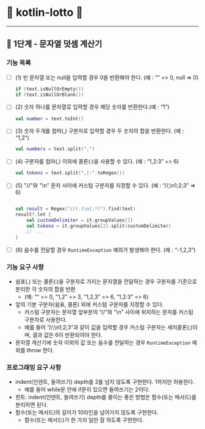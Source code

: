 # 🔢 kotlin-lotto 🔢

---

## 🚀 1단계 - 문자열 덧셈 계산기

### 기능 목록
- [ ] (1) 빈 문자열 또는 null을 입력할 경우 0을 반환해야 한다. (예 : “” => 0, null => 0)
    ```kotlin
    if (text.isNullOrEmpty())
    if (text.isNullOrBlank())
    ```
- [ ] (2) 숫자 하나를 문자열로 입력할 경우 해당 숫자를 반환한다.(예 : “1”)
    ```kotlin 
    val number = text.toInt()
    ```
- [ ] (3) 숫자 두개를 컴마(,) 구분자로 입력할 경우 두 숫자의 합을 반환한다. (예 : “1,2”)
    ```kotlin
    val numbers = text.split(",")
    ```
- [ ] (4) 구분자를 컴마(,) 이외에 콜론(:)을 사용할 수 있다. (예 : “1,2:3” => 6)
    ```kotlin
   val tokens = text.split(",|:".toRegex())
    ```
- [ ] (5) "//"와 "\n" 문자 사이에 커스텀 구분자를 지정할 수 있다. (예 : “//;\n1;2;3” => 6)
    ```kotlin
    
    val result = Regex("//(.)\n(.*)").find(text)
    result?.let {
        val customDelimiter = it.groupValues[1]
        val tokens = it.groupValues[2].split(customDelimiter)
        // ...
    }
    ```
- [ ] (6) 음수를 전달할 경우 `RuntimeException` 예외가 발생해야 한다. (예 : “-1,2,3”)


### 기능 요구 사항
- 쉼표(,) 또는 콜론(:)을 구분자로 가지는 문자열을 전달하는 경우 구분자를 기준으로 분리한 각 숫자의 합을 반환 
  - (예: “” => 0, "1,2" => 3, "1,2,3" => 6, “1,2:3” => 6)
- 앞의 기본 구분자(쉼표, 콜론) 외에 커스텀 구분자를 지정할 수 있다. 
  - 커스텀 구분자는 문자열 앞부분의 “//”와 “\n” 사이에 위치하는 문자를 커스텀 구분자로 사용한다. 
  - 예를 들어 “//;\n1;2;3”과 같이 값을 입력할 경우 커스텀 구분자는 세미콜론(;)이며, 결과 값은 6이 반환되어야 한다.
- 문자열 계산기에 숫자 이외의 값 또는 음수를 전달하는 경우 `RuntimeException` 예외를 throw 한다.

### 프로그래밍 요구 사항
- indent(인덴트, 들여쓰기) depth를 2를 넘지 않도록 구현한다. 1까지만 허용한다.
  - 예를 들어 while문 안에 if문이 있으면 들여쓰기는 2이다.
- 힌트: indent(인덴트, 들여쓰기) depth를 줄이는 좋은 방법은 함수(또는 메서드)를 분리하면 된다.
- 함수(또는 메서드)의 길이가 10라인을 넘어가지 않도록 구현한다.
  - 함수(또는 메서드)가 한 가지 일만 잘 하도록 구현한다.

